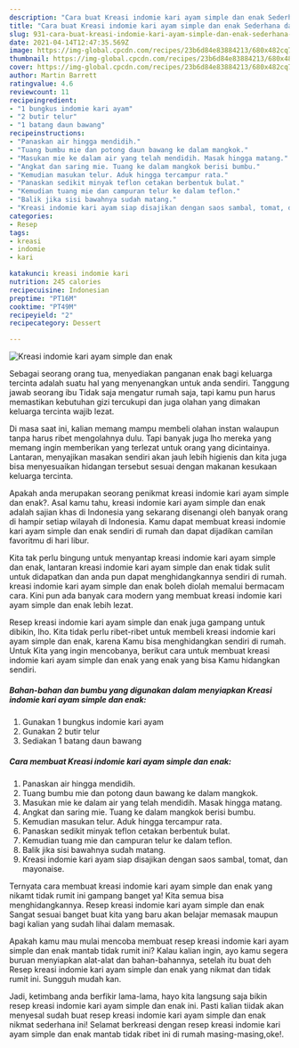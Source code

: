 ```yaml
---
description: "Cara buat Kreasi indomie kari ayam simple dan enak Sederhana dan Mudah Dibuat"
title: "Cara buat Kreasi indomie kari ayam simple dan enak Sederhana dan Mudah Dibuat"
slug: 931-cara-buat-kreasi-indomie-kari-ayam-simple-dan-enak-sederhana-dan-mudah-dibuat
date: 2021-04-14T12:47:35.569Z
image: https://img-global.cpcdn.com/recipes/23b6d84e83884213/680x482cq70/kreasi-indomie-kari-ayam-simple-dan-enak-foto-resep-utama.jpg
thumbnail: https://img-global.cpcdn.com/recipes/23b6d84e83884213/680x482cq70/kreasi-indomie-kari-ayam-simple-dan-enak-foto-resep-utama.jpg
cover: https://img-global.cpcdn.com/recipes/23b6d84e83884213/680x482cq70/kreasi-indomie-kari-ayam-simple-dan-enak-foto-resep-utama.jpg
author: Martin Barrett
ratingvalue: 4.6
reviewcount: 11
recipeingredient:
- "1 bungkus indomie kari ayam"
- "2 butir telur"
- "1 batang daun bawang"
recipeinstructions:
- "Panaskan air hingga mendidih."
- "Tuang bumbu mie dan potong daun bawang ke dalam mangkok."
- "Masukan mie ke dalam air yang telah mendidih. Masak hingga matang."
- "Angkat dan saring mie. Tuang ke dalam mangkok berisi bumbu."
- "Kemudian masukan telur. Aduk hingga tercampur rata."
- "Panaskan sedikit minyak teflon cetakan berbentuk bulat."
- "Kemudian tuang mie dan campuran telur ke dalam teflon."
- "Balik jika sisi bawahnya sudah matang."
- "Kreasi indomie kari ayam siap disajikan dengan saos sambal, tomat, dan mayonaise."
categories:
- Resep
tags:
- kreasi
- indomie
- kari

katakunci: kreasi indomie kari 
nutrition: 245 calories
recipecuisine: Indonesian
preptime: "PT16M"
cooktime: "PT49M"
recipeyield: "2"
recipecategory: Dessert

---
```



![Kreasi indomie kari ayam simple dan enak](https://img-global.cpcdn.com/recipes/23b6d84e83884213/680x482cq70/kreasi-indomie-kari-ayam-simple-dan-enak-foto-resep-utama.jpg)

Sebagai seorang orang tua, menyediakan panganan enak bagi keluarga tercinta adalah suatu hal yang menyenangkan untuk anda sendiri. Tanggung jawab seorang ibu Tidak saja mengatur rumah saja, tapi kamu pun harus memastikan kebutuhan gizi tercukupi dan juga olahan yang dimakan keluarga tercinta wajib lezat.

Di masa  saat ini, kalian memang mampu membeli olahan instan walaupun tanpa harus ribet mengolahnya dulu. Tapi banyak juga lho mereka yang memang ingin memberikan yang terlezat untuk orang yang dicintainya. Lantaran, menyajikan masakan sendiri akan jauh lebih higienis dan kita juga bisa menyesuaikan hidangan tersebut sesuai dengan makanan kesukaan keluarga tercinta. 



Apakah anda merupakan seorang penikmat kreasi indomie kari ayam simple dan enak?. Asal kamu tahu, kreasi indomie kari ayam simple dan enak adalah sajian khas di Indonesia yang sekarang disenangi oleh banyak orang di hampir setiap wilayah di Indonesia. Kamu dapat membuat kreasi indomie kari ayam simple dan enak sendiri di rumah dan dapat dijadikan camilan favoritmu di hari libur.

Kita tak perlu bingung untuk menyantap kreasi indomie kari ayam simple dan enak, lantaran kreasi indomie kari ayam simple dan enak tidak sulit untuk didapatkan dan anda pun dapat menghidangkannya sendiri di rumah. kreasi indomie kari ayam simple dan enak boleh diolah memalui bermacam cara. Kini pun ada banyak cara modern yang membuat kreasi indomie kari ayam simple dan enak lebih lezat.

Resep kreasi indomie kari ayam simple dan enak juga gampang untuk dibikin, lho. Kita tidak perlu ribet-ribet untuk membeli kreasi indomie kari ayam simple dan enak, karena Kamu bisa menghidangkan sendiri di rumah. Untuk Kita yang ingin mencobanya, berikut cara untuk membuat kreasi indomie kari ayam simple dan enak yang enak yang bisa Kamu hidangkan sendiri.

<!--inarticleads1-->

##### Bahan-bahan dan bumbu yang digunakan dalam menyiapkan Kreasi indomie kari ayam simple dan enak:

1. Gunakan 1 bungkus indomie kari ayam
1. Gunakan 2 butir telur
1. Sediakan 1 batang daun bawang




<!--inarticleads2-->

##### Cara membuat Kreasi indomie kari ayam simple dan enak:

1. Panaskan air hingga mendidih.
1. Tuang bumbu mie dan potong daun bawang ke dalam mangkok.
1. Masukan mie ke dalam air yang telah mendidih. Masak hingga matang.
1. Angkat dan saring mie. Tuang ke dalam mangkok berisi bumbu.
1. Kemudian masukan telur. Aduk hingga tercampur rata.
1. Panaskan sedikit minyak teflon cetakan berbentuk bulat.
1. Kemudian tuang mie dan campuran telur ke dalam teflon.
1. Balik jika sisi bawahnya sudah matang.
1. Kreasi indomie kari ayam siap disajikan dengan saos sambal, tomat, dan mayonaise.




Ternyata cara membuat kreasi indomie kari ayam simple dan enak yang nikamt tidak rumit ini gampang banget ya! Kita semua bisa menghidangkannya. Resep kreasi indomie kari ayam simple dan enak Sangat sesuai banget buat kita yang baru akan belajar memasak maupun bagi kalian yang sudah lihai dalam memasak.

Apakah kamu mau mulai mencoba membuat resep kreasi indomie kari ayam simple dan enak mantab tidak rumit ini? Kalau kalian ingin, ayo kamu segera buruan menyiapkan alat-alat dan bahan-bahannya, setelah itu buat deh Resep kreasi indomie kari ayam simple dan enak yang nikmat dan tidak rumit ini. Sungguh mudah kan. 

Jadi, ketimbang anda berfikir lama-lama, hayo kita langsung saja bikin resep kreasi indomie kari ayam simple dan enak ini. Pasti kalian tiidak akan menyesal sudah buat resep kreasi indomie kari ayam simple dan enak nikmat sederhana ini! Selamat berkreasi dengan resep kreasi indomie kari ayam simple dan enak mantab tidak ribet ini di rumah masing-masing,oke!.

